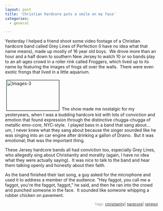 ```yaml
---
layout: post
title: 'Christian hardcore puts a smile on my face'
categories:
  - general

---
```


Yesterday I helped a friend shoot some video footage of a Christian hardcore band called Grey Lines of Perfection (I have no idea what that name means), made up mostly of 16 year old boys.  We drove more than an hour and a half down to southern New Jersey to watch 10 or so bands play to an all-ages crowd in a roller rink called Froggers, which lived up to its name by featuring the images of frogs all over the walls.  There were even exotic frongs that lived in a little aquarium.

<a href="http://www.levjoy.com/blog/wp-content/uploads/2006/04/images-3.jpeg"><img src="http://www.levjoy.com/blog/wp-content/uploads/2006/04/images-3-tm.jpg" height="100" width="173" border="1" hspace="4" vspace="4" alt="Images-3" /></a>
The show made me nostalgic for my yesteryears, when I was a budding hardcore kid with lots of conviction and emotion that found expression through the distinctive chugga-chugga of metallic emo-core, NYC-style.  I played bass in a band that sang about... um, I never knew what they sang about because the singer sounded like he was singing into an car engine after drinking a gallon of Draino.  But it was emotional; that was the important thing.

These Jersey hardcore bands all had conviction too, especially Grey Lines, who allegedly sing about Christianity and morality (again, I have no idea what they were actually saying).  It was nice to talk to the band and hear them talking openly and honestly about their faith. 

As the band finished their last song, a guy asked for the microphone and used it to address a member of the audience. "Hey faggot, you call me a faggot, you're the faggot, faggot," he said, and then he ran into the crowd and punched someone in the face.  It sounded like someone whipping a rubber chicken on pavement.  

<!-- technorati tags start --><p style="text-align:right;font-size:11px;letter-spacing:.05em;color:#808979;">Tags: <a href="http://www.technorati.com/tag/christianity" rel="tag">christianity</a><strong>|</strong> <a href="http://www.technorati.com/tag/hardcore" rel="tag">hardcore</a><strong>|</strong> <a href="http://www.technorati.com/tag/religion" rel="tag">religion</a></p><!-- technorati tags end -->
